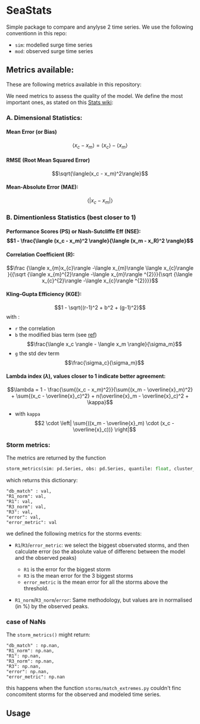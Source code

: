 # SeaStats

Simple package to compare and anylyse 2 time series. We use the following conventionn in this repo:
 * `sim`: modelled surge time series
 * `mod`: observed surge time series

## Metrics available:

These are following metrics available in this repository:

We need metrics to assess the quality of the model.
We define the most important ones, as stated on this [Stats wiki](https://cirpwiki.info/wiki/Statistics):
### A. Dimensional Statistics:
#### Mean Error (or Bias)
$$\langle x_c - x_m \rangle = \langle x_c \rangle - \langle x_m \rangle$$
#### RMSE (Root Mean Squared Error)
$$\sqrt{\langle(x_c - x_m)^2\rangle}$$
#### Mean-Absolute Error (MAE):
$$\langle |x_c - x_m| \rangle$$
### B. Dimentionless Statistics (best closer to 1)

#### Performance Scores (PS) or Nash-Sutcliffe Eff (NSE): $$1 - \frac{\langle (x_c - x_m)^2 \rangle}{\langle (x_m - x_R)^2 \rangle}$$
#### Correlation Coefficient (R):
$$\frac {\langle x_{m}x_{c}\rangle -\langle x_{m}\rangle \langle x_{c}\rangle }{{\sqrt {\langle x_{m}^{2}\rangle -\langle x_{m}\rangle ^{2}}}{\sqrt {\langle x_{c}^{2}\rangle -\langle x_{c}\rangle ^{2}}}}$$
#### Kling–Gupta Efficiency (KGE):
$$1 - \sqrt{(r-1)^2 + b^2 + (g-1)^2}$$
with :
 * `r` the correlation
 * `b` the modified bias term (see [ref](https://journals.ametsoc.org/view/journals/clim/34/16/JCLI-D-21-0067.1.xml)) $$\frac{\langle x_c \rangle - \langle x_m \rangle}{\sigma_m}$$
 * `g` the std dev term $$\frac{\sigma_c}{\sigma_m}$$

#### Lambda index ($\lambda$), values closer to 1 indicate better agreement:
$$\lambda = 1 - \frac{\sum{(x_c - x_m)^2}}{\sum{(x_m - \overline{x}_m)^2} + \sum{(x_c - \overline{x}_c)^2} + n(\overline{x}_m - \overline{x}_c)^2 + \kappa}$$
 * with `kappa` $$2 \cdot \left| \sum{((x_m - \overline{x}_m) \cdot (x_c - \overline{x}_c))} \right|$$

### Storm metrics:
The metrics are returned by the function
```python
storm_metrics(sim: pd.Series, obs: pd.Series, quantile: float, cluster_duration:int = 72)
```
which returns this dictionary:
```
"db_match" : val,
"R1_norm": val,
"R1": val,
"R3_norm": val,
"R3": val,
"error": val,
"error_metric": val
```
we defined the following metrics for the storms events:

* `R1`/`R3`/`error_metric`: we select the biggest observated storms, and then calculate error (so the absolute value of differenc between the model and the observed peaks)
  * `R1` is the error for the biggest storm
  * `R3` is the mean error for the 3 biggest storms
  * `error_metric` is the mean error for all the storms above the threshold.

* `R1_norm`/`R3_norm`/`error`: Same methodology, but values are in normalised (in %) by the observed peaks.

### case of NaNs
The `storm_metrics()` might return:
```
"db_match" : np.nan,
"R1_norm": np.nan,
"R1": np.nan,
"R3_norm": np.nan,
"R3": np.nan,
"error": np.nan,
"error_metric": np.nan
```

this happens when the function `storms/match_extremes.py` couldn't finc concomitent storms for the observed and modeled time series.

## Usage
